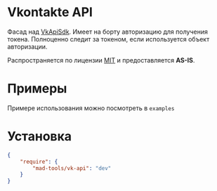 Vkontakte API
=============

Фасад над [VkApiSdk](https://github.com/ailove-dev/vkPhpSdk).
Имеет на борту авторизацию для получения токена.
Полноценно следит за токеном, если используется объект авторизации.

Распространяется по лицензии [MIT](http://opensource.org/licenses/MIT) и предоставляется **AS-IS**.

Примеры
=======

Примере использования можно посмотреть в ``` examples ```

Установка
=========

```json
{
    "require": {
        "mad-tools/vk-api": "dev"
    }
}
```
